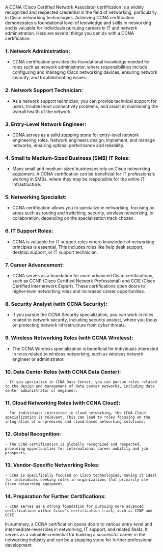 A CCNA (Cisco Certified Network Associate) certification is a widely recognized and respected credential in the field of networking, particularly in Cisco networking technologies. Achieving CCNA certification demonstrates a foundational level of knowledge and skills in networking and is valuable for individuals pursuing careers in IT and network administration. Here are several things you can do with a CCNA certification:

### 1. **Network Administration:**
   - CCNA certification provides the foundational knowledge needed for roles such as network administrator, where responsibilities include configuring and managing Cisco networking devices, ensuring network security, and troubleshooting issues.

### 2. **Network Support Technician:**
   - As a network support technician, you can provide technical support for users, troubleshoot connectivity problems, and assist in maintaining the overall health of the network.

### 3. **Entry-Level Network Engineer:**
   - CCNA serves as a solid stepping stone for entry-level network engineering roles. Network engineers design, implement, and manage networks, ensuring optimal performance and reliability.

### 4. **Small to Medium-Sized Business (SMB) IT Roles:**
   - Many small and medium-sized businesses rely on Cisco networking equipment. A CCNA certification can be beneficial for IT professionals working in SMBs, where they may be responsible for the entire IT infrastructure.

### 5. **Networking Specialist:**
   - CCNA certification allows you to specialize in networking, focusing on areas such as routing and switching, security, wireless networking, or collaboration, depending on the specialization track chosen.

### 6. **IT Support Roles:**
   - CCNA is valuable for IT support roles where knowledge of networking principles is essential. This includes roles like help desk support, desktop support, or IT support technician.

### 7. **Career Advancement:**
   - CCNA serves as a foundation for more advanced Cisco certifications, such as CCNP (Cisco Certified Network Professional) and CCIE (Cisco Certified Internetwork Expert). These certifications open doors to higher-level networking roles and increased career opportunities.

### 8. **Security Analyst (with CCNA Security):**
   - If you pursue the CCNA Security specialization, you can work in roles related to network security, including security analyst, where you focus on protecting network infrastructure from cyber threats.

### 9. **Wireless Networking Roles (with CCNA Wireless):**
   - The CCNA Wireless specialization is beneficial for individuals interested in roles related to wireless networking, such as wireless network engineer or administrator.

### 10. **Data Center Roles (with CCNA Data Center):**
    - If you specialize in CCNA Data Center, you can pursue roles related to the design and management of data center networks, including data center administrator or engineer.

### 11. **Cloud Networking Roles (with CCNA Cloud):**
    - For individuals interested in cloud networking, the CCNA Cloud specialization is relevant. This can lead to roles focusing on the integration of on-premises and cloud-based networking solutions.

### 12. **Global Recognition:**
    - The CCNA certification is globally recognized and respected, providing opportunities for international career mobility and job prospects.

### 13. **Vendor-Specific Networking Roles:**
    - CCNA is specifically focused on Cisco technologies, making it ideal for individuals seeking roles in organizations that primarily use Cisco networking equipment.

### 14. **Preparation for Further Certifications:**
    - CCNA serves as a strong foundation for pursuing more advanced certifications within Cisco's certification track, such as CCNP and CCIE.

In summary, a CCNA certification opens doors to various entry-level and intermediate-level roles in networking, IT support, and related fields. It serves as a valuable credential for building a successful career in the networking industry and can be a stepping stone for further professional development.

